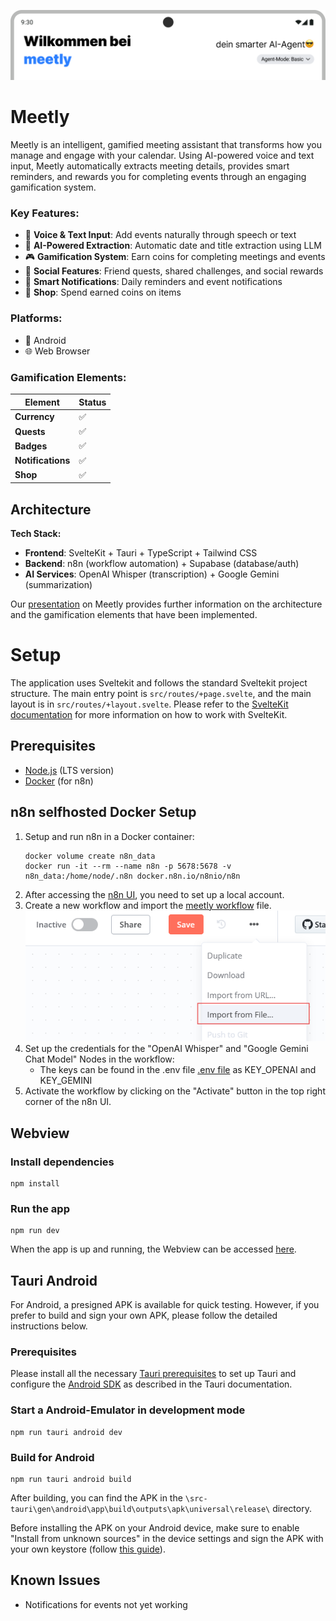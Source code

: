 ![banner](./static/banner.png)
# Meetly
Meetly is an intelligent, gamified meeting assistant that transforms how you manage and engage with your calendar. Using AI-powered voice and text input, Meetly automatically extracts meeting details, provides smart reminders, and rewards you for completing events through an engaging gamification system.

### Key Features:
- 🎤 **Voice & Text Input**: Add events naturally through speech or text
- 🤖 **AI-Powered Extraction**: Automatic date and title extraction using LLM
- 🎮 **Gamification System**: Earn coins for completing meetings and events
- 👥 **Social Features**: Friend quests, shared challenges, and social rewards
- 📱 **Smart Notifications**: Daily reminders and event notifications
- 🏪 **Shop**: Spend earned coins on items

### Platforms:
- 📱 Android
- 🌐 Web Browser

### Gamification Elements:
| Element | Status
|---------|--------
| **Currency** | ✅
| **Quests** | ✅
| **Badges** | ✅
| **Notifications** | ✅
| **Shop** | ✅

## Architecture
**Tech Stack:**
- **Frontend**: SvelteKit + Tauri + TypeScript + Tailwind CSS
- **Backend**: n8n (workflow automation) + Supabase (database/auth)
- **AI Services**: OpenAI Whisper (transcription) + Google Gemini (summarization)

Our [presentation](./Meetly.pdf) on Meetly provides further information on the architecture and the gamification elements that have been implemented.

# Setup
The application uses Sveltekit and follows the standard Sveltekit project structure. The main entry point is `src/routes/+page.svelte`, and the main layout is in `src/routes/+layout.svelte`. Please refer to the [SvelteKit documentation](https://kit.svelte.dev/docs/introduction) for more information on how to work with SvelteKit.

## Prerequisites
- [Node.js](https://nodejs.org/en/download/) (LTS version)
- [Docker](https://docs.docker.com/get-docker/) (for n8n)

## n8n selfhosted Docker Setup
1. Setup and run n8n in a Docker container:
    ```shell
    docker volume create n8n_data
    docker run -it --rm --name n8n -p 5678:5678 -v n8n_data:/home/node/.n8n docker.n8n.io/n8nio/n8n
    ```
2. After accessing the [n8n UI](http://localhost:5678), you need to set up a local account.
3. Create a new workflow and import the [meetly workflow](./meetly-n8n.json) file.
    ![where to find the import button](./static/n8n_import.png)
4. Set up the credentials for the "OpenAI Whisper" and "Google Gemini Chat Model" Nodes in the workflow:
   - The keys can be found in the .env file [.env file](./.env) as KEY_OPENAI and KEY_GEMINI
5. Activate the workflow by clicking on the "Activate" button in the top right corner of the n8n UI.

## Webview
### Install dependencies
```shell
npm install
```

### Run the app
```shell
npm run dev
```
When the app is up and running, the Webview can be accessed [here](http://localhost:1420).

## Tauri Android
For Android, a presigned APK is available for quick testing. However, if you prefer to build and sign your own APK, please follow the detailed instructions below.

### Prerequisites
Please install all the necessary [Tauri prerequisites](https://v2.tauri.app/start/prerequisites/) to set up Tauri and configure the [Android SDK](https://v2.tauri.app/start/prerequisites/#android) as described in the Tauri documentation. 

### Start a Android-Emulator in development mode
```shell
npm run tauri android dev
```

### Build for Android
```shell
npm run tauri android build
```
After building, you can find the APK in the `\src-tauri\gen\android\app\build\outputs\apk\universal\release\` directory.

Before installing the APK on your Android device, make sure to enable "Install from unknown sources" in the device settings and sign the APK with your own keystore (follow [this guide](https://randombits.dev/articles/android/signing-with-cmd)).

## Known Issues
- Notifications for events not yet working
